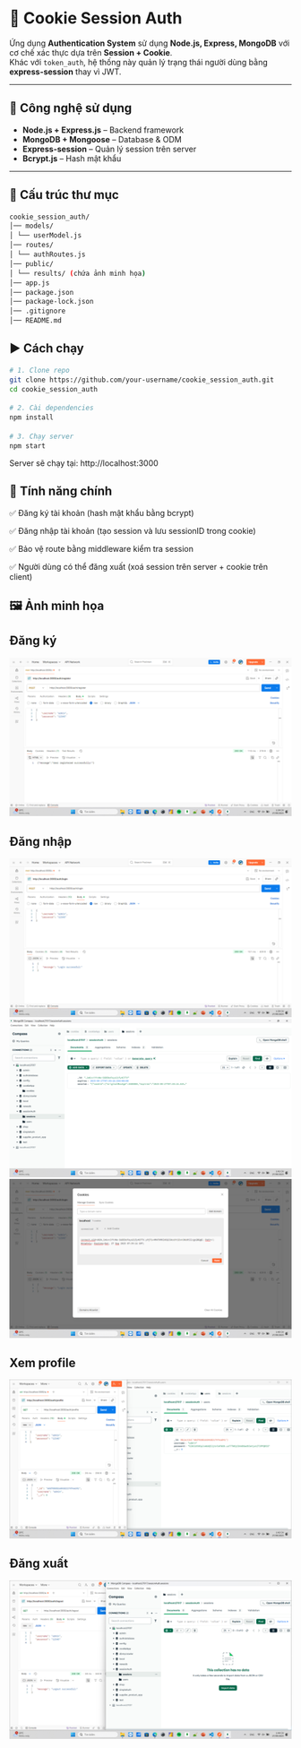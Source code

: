 # 🍪 Cookie Session Auth

Ứng dụng **Authentication System** sử dụng **Node.js, Express, MongoDB** với cơ chế xác thực dựa trên **Session + Cookie**.  
Khác với `token_auth`, hệ thống này quản lý trạng thái người dùng bằng **express-session** thay vì JWT.

---

## 🚀 Công nghệ sử dụng
- **Node.js + Express.js** – Backend framework
- **MongoDB + Mongoose** – Database & ODM
- **Express-session** – Quản lý session trên server
- **Bcrypt.js** – Hash mật khẩu

---

## 📂 Cấu trúc thư mục

```bash
cookie_session_auth/
│── models/
│ └── userModel.js
│── routes/
│ └── authRoutes.js
│── public/
│ └── results/ (chứa ảnh minh họa)
│── app.js
│── package.json
│── package-lock.json
│── .gitignore
│── README.md
```

## ▶️ Cách chạy
```bash
# 1. Clone repo
git clone https://github.com/your-username/cookie_session_auth.git
cd cookie_session_auth

# 2. Cài dependencies
npm install

# 3. Chạy server
npm start
```

Server sẽ chạy tại: http://localhost:3000

## 🔑 Tính năng chính

✅ Đăng ký tài khoản (hash mật khẩu bằng bcrypt)

✅ Đăng nhập tài khoản (tạo session và lưu sessionID trong cookie)

✅ Bảo vệ route bằng middleware kiểm tra session

✅ Người dùng có thể đăng xuất (xoá session trên server + cookie trên client)

## 🖼️ Ảnh minh họa
## Đăng ký
![Register](public/results/register.png)

## Đăng nhập
![Login](public/results/login.png)
![Login](public/results/session_mongodb.png)
![Login](public/results/session.png)
## Xem profile
![Profile](public/results/profile.png)

## Đăng xuất
![Logout](public/results/logout.png)
